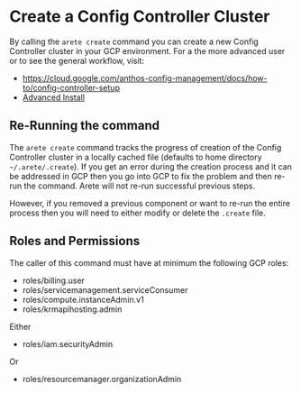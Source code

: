# Create a Config Controller Cluster #

By calling the `arete create` command you can create a new Config Controller cluster in your GCP environment. For a the more advanced user or to see the general workflow, visit:

- <https://cloud.google.com/anthos-config-management/docs/how-to/config-controller-setup>
- [Advanced Install](/docs/advanced-install.md)

## Re-Running the command ##

The `arete create` command tracks the progress of creation of the Config Controller cluster in a locally cached file (defaults to home directory `~/.arete/.create`). If you get an error during the creation process and it can be addressed in GCP then you go into GCP to fix the problem and then re-run the command. Arete will not re-run successful previous steps.

However, if you removed a previous component or want to re-run the entire process then you will need to either modify or delete the `.create` file.

## Roles and Permissions ##

The caller of this command must have at minimum the following GCP roles:

- roles/billing.user
- roles/servicemanagement.serviceConsumer
- roles/compute.instanceAdmin.v1
- roles/krmapihosting.admin

Either

- roles/iam.securityAdmin

Or

- roles/resourcemanager.organizationAdmin
